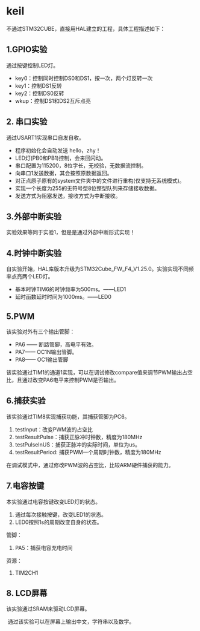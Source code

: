 # keil
不通过STM32CUBE，直接用HAL建立的工程，具体工程描述如下：

## 1.GPIO实验
通过按键控制LED灯。
-  key0：控制同时控制DS0和DS1，按一次，两个灯反转一次
-  key1：控制DS1反转
-  key2：控制DS0反转
-  wkup：控制DS1和DS2互斥点亮



## 2. 串口实验

通过USART1实现串口自发自收。

- 程序初始化会自动发送 hello，zhy！
- LED灯(PB0和PB1)控制，会来回闪动。
- 串口配置为115200，8位字长，无校验，无数据流控制。
- 向串口1发送数据，其会按照原数据返回。
- 对正点原子原有的system文件夹中的文件进行重构(仅支持无系统模式)。
- 实现一个长度为255的无符号型8位整型队列来存储接收数据。
- 发送方式为阻塞发送，接收方式为中断接收。



## 3.外部中断实验

实验效果等同于实验1，但是是通过外部中断形式实现！



## 4.时钟中断实验

自实验开始，HAL库版本升级为STM32Cube_FW_F4_V1.25.0。实验实现不同频率点亮两个LED灯。

- 基本时钟TIM6的时钟频率为500ms。——LED1
- 延时函数延时时间为1000ms。——LED0



## 5.PWM

该实验对外有三个输出管脚：

- PA6 —— 断路管脚，高电平有效。
- PA7—— OC1N输出管脚。
- PA8—— OC1输出管脚

该实验通过TIM1的通道1实现，可以在调试修改compare值来调节PWM输出占空比，且通过改变PA6电平来控制PWM是否输出。



## 6.捕获实验

该实验通过TIM8实现捕获功能，其捕获管脚为PC6。

1. testInput：改变PWM波的占空比
2. testResultPulse：捕获正脉冲时钟数，精度为180MHz
3. testPulseInUS：捕获正脉冲的实际时间，单位为us。
4. testResultPeriod: 捕获PWM一个周期时钟数，精度为180MHz

在调试模式中，通过修改PWM波的占空比，比较ARM硬件捕获的能力。



## 7.电容按键

本实验通过电容按键改变LED灯的状态。

1. 通过每次接触按键，改变LED1的状态。
2. LED0按照1s的周期改变自身的状态。

管脚：

1. PA5：捕获电容充电时间

资源：

1. TIM2CH1



## 8. LCD屏幕

该实验通过SRAM来驱动LCD屏幕。

​	通过该实验可以在屏幕上输出中文，字符串以及数字。